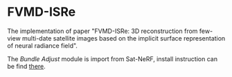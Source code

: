 # FVMD-ISRe

The implementation of paper "FVMD-ISRe: 3D reconstruction from few-view multi-date satellite images based on the implicit surface representation of neural radiance field".

The *Bundle Adjust* module is import from Sat-NeRF, install instruction can be find [there](https://github.com/centreborelli/sat-bundleadjust).

